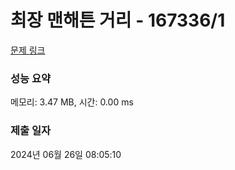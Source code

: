 # 최장 맨해튼 거리 - 167336/1 

[문제 링크](https://level.goorm.io/exam/167336/%EC%B5%9C%EC%9E%A5-%EB%A7%A8%ED%95%B4%ED%8A%BC-%EA%B1%B0%EB%A6%AC/quiz/1) 

### 성능 요약

메모리: 3.47 MB, 시간: 0.00 ms

### 제출 일자

2024년 06월 26일 08:05:10

